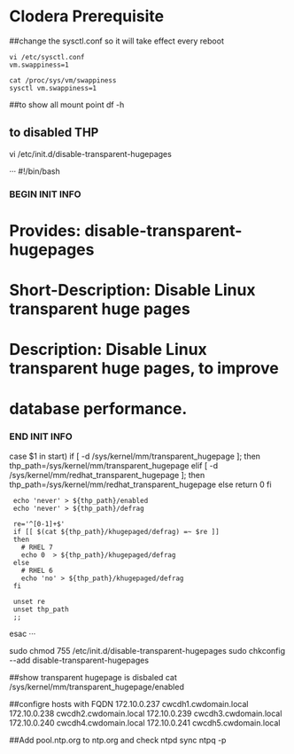 # Clodera Prerequisite

##change the sysctl.conf so it will take effect every reboot
```
vi /etc/sysctl.conf
vm.swappiness=1

cat /proc/sys/vm/swappiness
sysctl vm.swappiness=1		
```

##to show all mount point 
df -h

## to disabled THP
vi /etc/init.d/disable-transparent-hugepages

···
 #!/bin/bash
 ### BEGIN INIT INFO
 # Provides:          disable-transparent-hugepages
 # Short-Description: Disable Linux transparent huge pages
 # Description:       Disable Linux transparent huge pages, to improve
 #                    database performance.
 ### END INIT INFO
 
 case $1 in
   start)
     if [ -d /sys/kernel/mm/transparent_hugepage ]; then
       thp_path=/sys/kernel/mm/transparent_hugepage
     elif [ -d /sys/kernel/mm/redhat_transparent_hugepage ]; then
       thp_path=/sys/kernel/mm/redhat_transparent_hugepage
     else
       return 0
     fi
 
     echo 'never' > ${thp_path}/enabled
     echo 'never' > ${thp_path}/defrag
 
     re='^[0-1]+$'
     if [[ $(cat ${thp_path}/khugepaged/defrag) =~ $re ]]
     then
       # RHEL 7
       echo 0  > ${thp_path}/khugepaged/defrag
     else
       # RHEL 6
       echo 'no' > ${thp_path}/khugepaged/defrag
     fi
 
     unset re
     unset thp_path
     ;;
 esac
···

sudo chmod 755 /etc/init.d/disable-transparent-hugepages
sudo chkconfig --add disable-transparent-hugepages

##show transparent hugepage is disbaled
cat /sys/kernel/mm/transparent_hugepage/enabled

##configre hosts with FQDN
172.10.0.237 cwcdh1.cwdomain.local
172.10.0.238 cwcdh2.cwdomain.local
172.10.0.239 cwcdh3.cwdomain.local
172.10.0.240 cwcdh4.cwdomain.local
172.10.0.241 cwcdh5.cwdomain.local


##Add pool.ntp.org to ntp.org and check ntpd sync
ntpq -p


